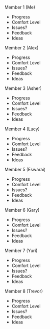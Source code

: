 Member 1 (Me)
- Progress
- Comfort Level
- Issues?
- Feedback
- Ideas

Member 2 (Alex)
- Progress
- Comfort Level
- Issues?
- Feedback
- Ideas

Member 3 (Asher)
- Progress
- Comfort Level
- Issues?
- Feedback
- Ideas

Member 4 (Lucy)
- Progress
- Comfort Level
- Issues?
- Feedback
- Ideas

Member 5 (Eswarai)
- Progress
- Comfort Level
- Issues?
- Feedback
- Ideas

Member 6 (Gary)
- Progress
- Comfort Level
- Issues?
- Feedback
- Ideas

Member 7 (Yuri)
- Progress
- Comfort Level
- Issues?
- Feedback
- Ideas

Member 8 (Trevor)
- Progress
- Comfort Level
- Issues?
- Feedback
- Ideas
